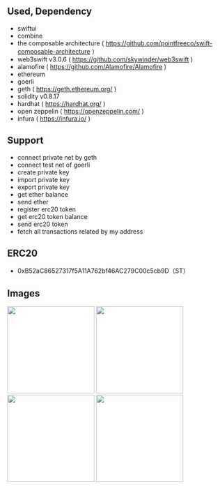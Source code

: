## Used, Dependency

- swiftui
- combine
- the composable architecture ( https://github.com/pointfreeco/swift-composable-architecture ）
- web3swift v3.0.6 ( https://github.com/skywinder/web3swift )
- alamofire ( https://github.com/Alamofire/Alamofire )
- ethereum
- goerli
- geth ( https://geth.ethereum.org/ )
- solidity v0.8.17
- hardhat ( https://hardhat.org/ )
- open zeppelin ( https://openzeppelin.com/ )
- infura ( https://infura.io/ )

## Support

- connect private net by geth
- connect test net of goerli
- create private key
- import private key
- export private key
- get ether balance
- send ether
- register erc20 token
- get erc20 token balance
- send erc20 token
- fetch all transactions related by my address

## ERC20

- 0xB52aC86527317f5A11A762bf46AC279C00c5cb9D（ST）

## Images

<img width="200" alt="" src="https://user-images.githubusercontent.com/2268288/150321314-d642f950-3a14-45ef-8807-4790eb694ae2.png"> <img width="200" alt="" src="https://user-images.githubusercontent.com/2268288/176241223-b308ee21-8c72-47a2-bfd2-e96deb32c3c7.png"> <img width="200" alt="" src="https://user-images.githubusercontent.com/2268288/176241284-61390201-5632-4592-8000-4cf1d1d3d2ee.png"> <img width="200" alt="" src="https://user-images.githubusercontent.com/2268288/150360344-bf5b9ee0-4eeb-4fa2-8127-2db93a5a6260.png">
